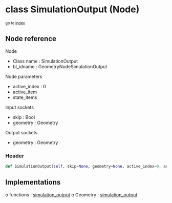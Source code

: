 # class SimulationOutput (Node)

<sub>go to [index](/docs/index.md)</sub>

## Node reference

Node
 - Class name : SimulationOutput
 - bl_idname : GeometryNodeSimulationOutput

Node parameters
 - active_index : 0
 - active_item
 - state_items

Input sockets
 - skip : Bool
 - geometry : Geometry

Output sockets
 - geometry : Geometry

### Header

``` python
def SimulationOutput(self, skip=None, geometry=None, active_index=0, active_item=None, state_items=None, node_label=None, node_color=None):
```

## Implementations

o functions : [simulation_output](/docs/GeoNodes_classes/GLOBAL.md#simulation_output)
o Geometry : [simulation_output](/docs/GeoNodes_classes/Geometry.md#simulation_output) 

